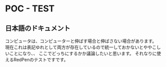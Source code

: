 # POC - TEST
## 日本語のドキュメント

コンピュータは、コンピューターと伸ばす場合と伸ばさない場合があります。
現在これは表記ゆれとして両方が存在しているので統一しておかないとややこしいことになり、、
ここでどっちにするかか議論したいと思います。
それなりに使えるRedPenのテストですです。
